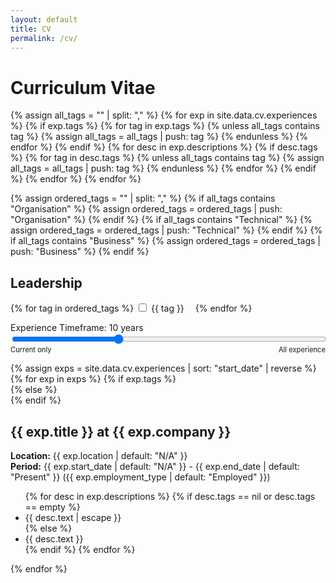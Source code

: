 ```yaml
---
layout: default
title: CV
permalink: /cv/
---
```


<h1>Curriculum Vitae</h1>

<!-- Collect all unique tags from all descriptions and experiences -->
{% assign all_tags = "" | split: "," %}
{% for exp in site.data.cv.experiences %}
{% if exp.tags %}
{% for tag in exp.tags %}
{% unless all_tags contains tag %}
{% assign all_tags = all_tags | push: tag %}
{% endunless %}
{% endfor %}
{% endif %}
{% for desc in exp.descriptions %}
{% if desc.tags %}
{% for tag in desc.tags %}
{% unless all_tags contains tag %}
{% assign all_tags = all_tags | push: tag %}
{% endunless %}
{% endfor %}
{% endif %}
{% endfor %}
{% endfor %}

<!-- Define the order of tags -->
{% assign ordered_tags = "" | split: "," %}
{% if all_tags contains "Organisation" %}
{% assign ordered_tags = ordered_tags | push: "Organisation" %}
{% endif %}
{% if all_tags contains "Technical" %}
{% assign ordered_tags = ordered_tags | push: "Technical" %}
{% endif %}
{% if all_tags contains "Business" %}
{% assign ordered_tags = ordered_tags | push: "Business" %}
{% endif %}

<h2>Leadership</h2>
<form id="cv-tags-form">
  {% for tag in ordered_tags %}
    <label style="margin-right:1em;"><input type="checkbox" value="{{ tag | uri_escape }}" onchange="filterCV()"> {{ tag }}</label>
  {% endfor %}
  <div style="margin-top:1em;">
    <label for="experience-age">Experience Timeframe: <span id="year-depth-value">10</span> years</label>
    <input type="range" id="experience-age" min="0" max="30" value="10" step="1" style="width:100%;" onchange="updateYearDepthValue(this.value); filterCV();" oninput="updateYearDepthValue(this.value);">
    <div style="display:flex; justify-content:space-between; font-size:0.8em;">
      <span>Current only</span>
      <span>All experience</span>
    </div>
  </div>
</form>

<div id="cv-content">
{% assign exps = site.data.cv.experiences | sort: "start_date" | reverse %}
{% for exp in exps %}
  {% if exp.tags %}
    <div class="experience" data-exp-tags="{{ exp.tags | join: ',' | uri_escape }}" data-end-date="{{ exp.end_date | default: 'Present' }}">
  {% else %}
    <div class="experience" data-exp-tags="always" data-end-date="{{ exp.end_date | default: 'Present' }}">
  {% endif %}
    <h2>{{ exp.title }} at {{ exp.company }}</h2>
    <p><strong>Location:</strong> {{ exp.location | default: "N/A" }}<br>
    <strong>Period:</strong> {{ exp.start_date | default: "N/A" }} - {{ exp.end_date | default: "Present" }} ({{ exp.employment_type | default: "Employed" }})
    </p>
    <ul>
      {% for desc in exp.descriptions %}
        {% if desc.tags == nil or desc.tags == empty %}
          <li data-tags="always" class="tag-always">{{ desc.text | escape }}</li>
        {% else %}
          <li data-tags="{{ desc.tags | join: ',' | uri_escape }}">{{ desc.text }}</li>
        {% endif %}
      {% endfor %}
    </ul>
  </div>
{% endfor %}
</div>

<script>
function updateYearDepthValue(value) {
  document.getElementById('year-depth-value').textContent = value;
}

function filterCV() {
  var checked = Array.from(document.querySelectorAll('#cv-tags-form input[type=checkbox]:checked')).map(cb => decodeURIComponent(cb.value).trim());
  var yearDepth = parseInt(document.getElementById('experience-age').value);

  // Calculate cutoff date based on year depth
  var today = new Date();
  var cutoffYear = today.getFullYear() - yearDepth;
  var cutoffDate = new Date(cutoffYear, today.getMonth(), today.getDate());

  // Filter experiences based on their tags and end date
  var experiences = document.querySelectorAll('#cv-content .experience');
  experiences.forEach(function(exp) {
    var expTags = decodeURIComponent(exp.getAttribute('data-exp-tags')).split(',').map(function(tag) { return tag.trim(); });
    var endDateStr = exp.getAttribute('data-end-date');

    // Parse the end date
    var endDate;
    if (endDateStr === "Present") {
      endDate = new Date();
    } else {
      endDate = new Date(endDateStr);
    }

    // Show experience if it passes both tag filter and date filter
    var passesTagFilter = checked.length === 0 || expTags.includes('always') || expTags.some(function(tag) { return checked.includes(tag); });
    var passesDateFilter = yearDepth === 0 ?
                          (endDateStr === "Present") :
                          (endDateStr === "Present" || endDate >= cutoffDate);

    if (passesTagFilter && passesDateFilter) {
      exp.style.display = '';
    } else {
      exp.style.display = 'none';
    }
  });

  // Filter descriptions based on their tags
  var lis = document.querySelectorAll('#cv-content li');
  lis.forEach(function(li) {
    var tags = decodeURIComponent(li.getAttribute('data-tags')).split(',').map(function(tag) { return tag.trim(); });
    if (tags.includes('always') || tags.some(function(tag) { return checked.includes(tag); })) {
      li.style.display = '';
    } else {
      li.style.display = 'none';
    }
  });
}

// Initialize filtering on page load
window.addEventListener('DOMContentLoaded', function() {
  filterCV();
});
</script>
